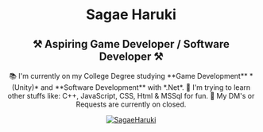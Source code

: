 <h1 align="center"> Sagae Haruki </h1>

<h2 align="center">⚒ Aspiring Game Developer / Software Developer ⚒</h2>

<div align="center">
📚 I'm currently on my College Degree studying **Game Development** *(Unity)* and **Software Development** with *.Net*.
🔎 I'm trying to learn other stuffs like: C++, JavaScript, CSS, Html & MSSql for fun.
🔕 My DM's or Requests are currently on closed.
</div>

<p align="center">
 <a href="https://x.com/HarukiiSagae_" target="blank"><img align="center" src="https://img.shields.io/badge/X-000000?style=for-the-badge&logo=x&logoColor=white" alt="SagaeHaruki" /></a>
</p>
